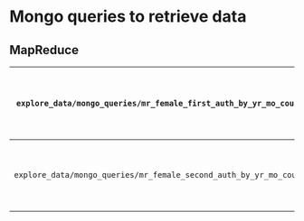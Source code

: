 # Mongo queries to retrieve data

## MapReduce
| `explore_data/mongo_queries/mr_female_first_auth_by_yr_mo_counts.js` | Generates collection `female_first_auth_by_yr_mo_counts`, which is the count of papers by year_month that have author-genders list of length > 0 and have "female" as first author gender.|
| --- | --- |
| `explore_data/mongo_queries/mr_female_second_auth_by_yr_mo_counts.js` | Generates collection `female_second_auth_by_yr_mo_counts`, which is the count of papers by year_month that have author-genders list of length > 0 and have "female" as second author gender |
